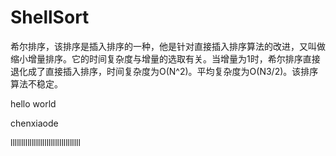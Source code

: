 # ShellSort
希尔排序，该排序是插入排序的一种，他是针对直接插入排序算法的改进，又叫做缩小增量排序。它的时间复杂度与增量的选取有关。当增量为1时，希尔排序直接退化成了直接插入排序，时间复杂度为O(N^2)。平均复杂度为O(N3/2)。该排序算法不稳定。




hello world


chenxiaode


lllllllllllllllllllllllllllllllll
